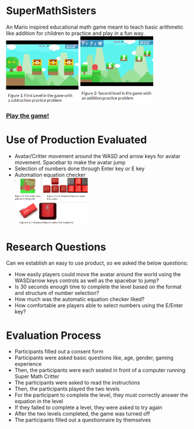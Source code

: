 # SuperMathSisters
An Mario inspired educational math game meant to teach basic arithmetic like addition for children to practice and play in a fun way. <br>
<img src=critterl1.png width=200>
<img src=critterl2.png width=200><br>

### [Play the game!](https://play.unity.com/mg/other/super-math-critter) 

# Use of Production Evaluated

- Avatar/Critter movement around the WASD and arrow keys for avatar movement. Spacebar to make the avatar jump 
- Selection of numbers done through Enter key or E key
- Automation equation checker <br>
<img src=critterspacebar.png width=200><br>
  
# Research Questions
Can we establish an easy to use product, so we asked the below questions:
- How easily players could move the avatar around the world using the WASD/arrow keys controls as well as the spacebar to jump? 
- Is 30 seconds enough time to complete the level based on the format and structure of number selection?
- How much was the automatic equation checker liked?
- How comfortable are players able to select numbers using the E/Enter key?

# Evaluation Process
- Participants filled out a consent form 
- Participants were asked basic questions like, age, gender, gaming experience
- Then, the participants were each seated in front of a computer running Super Math Critter
- The participants were asked to read the instructions
- Then, the participants played the two levels
- For the participant to complete the level, they must correctly answer the equation in the level
- If they failed to complete a level, they were asked to try again
- After the two levels completed, the game was turned off
- The participants filled out a questionnaire by themselves



